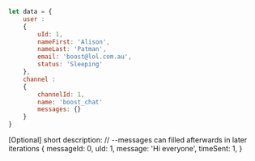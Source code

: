 ```javascript
let data = {
    user : 
    {
        uId: 1,
        nameFirst: 'Alison',
        nameLast: 'Patman',
        email: 'boost@lol.com.au',
        status: 'Sleeping'
    },
    channel : 
    {
        channelId: 1,
        name: 'boost_chat'
        messages: {} 
    } 
}
```

[Optional] short description: 
// --messages can filled afterwards in later iterations
{
    messageId: 0,
    uId: 1,
    message: 'Hi everyone',
    timeSent: 1,
}